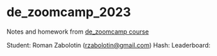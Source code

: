 # de_zoomcamp_2023
Notes and homework from [de_zoomcamp course](https://github.com/DataTalksClub/data-engineering-zoomcamp)

Student: Roman Zabolotin (rzabolotin@gmail.com)
Hash:
Leaderboard:
